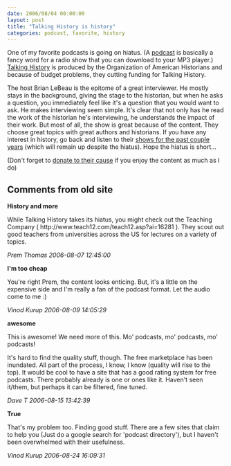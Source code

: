 ```yaml
---
date: 2006/08/04 00:00:00
layout: post
title: "Talking History is history"
categories: podcast, favorite, history
---
```


One of my favorite podcasts is going on hiatus. (A [podcast](http://en.wikipedia.org/wiki/Podcast) is basically a fancy word for a radio show that you can download to your MP3 player.) [Talking History](http://talkinghistory.oah.org/) is produced by the Organization of American Historians and because of budget problems, they cutting funding for Talking History.

The host Brian LeBeau is the epitome of a great interviewer. He mostly stays in the background, giving the stage to the historian, but when he asks a question, you immediately feel like it's a question that you would want to ask. He makes interviewing seem simple. It's clear that not only has he read the work of the historian he's interviewing, he understands the impact of their work. But most of all, the show is great because of the content. They choose great topics with great authors and historians. If you have any interest in history, go back and listen to their [shows for the past couple years](http://talkinghistory.oah.org/arch2006.html) (which will remain up despite the hiatus). Hope the hiatus is short... 

(Don't forget to [donate to their cause](https://www.oah.org/giving/index.html#Anchor-11176) if you enjoy the content as much as I do)

<div id="comment-box">
<h2>Comments from old site</h2>

<div class="one-comment">
<p><b>History and more</b></p>
<p>
While Talking History takes its hiatus, you might check out the
Teaching Company ( http://www.teach12.com/teach12.asp?ai=16281 ). They
scout out good teachers from universities across the US for lectures
on a variety of topics.
</p>
<address class="signature">
<span class="author">Prem Thomas</span>
<span class="date">2006-08-07 12:45:00</span>
</address>
</div>

<div class="my-comment">
<p><b>I'm too cheap</b></p>
<p>
You're right Prem, the content looks enticing. But, it's a little on
the expensive side and I'm really a fan of the podcast format. Let the
audio come to me :)
</p>
<address class="signature">
<span class="author">Vinod Kurup</span>
<span class="date">2006-08-09 14:05:29</span>
</address>
</div>

<div class="one-comment">
<p><b>awesome</b></p>
<p>
This is awesome!  We need more of this.  Mo' podcasts, mo' podcasts,
mo' podcasts!
</p>
<p>
It's hard to find the quality stuff, though.  The free marketplace has
been inundated.  All part of the process, I know, I know (quality will
rise to the top).  It would be cool to have a site that has a good
rating system for free podcasts.  There probably already is one or
ones like it.  Haven't seen it/them, but perhaps it can be filtered,
fine tuned.
</p>
<address class="signature">
<span class="author">Dave T</span>
<span class="date">2006-08-15 13:42:39</span>
</address>
</div>

<div class="my-comment">
<p><b>True</b></p>
<p>
That's my problem too. Finding good stuff. There are a few sites that claim to help you (Just do a google search for 'podcast directory'), but I haven't been overwhelmed with their usefulness.
</p>
<address class="signature">
<span class="author">Vinod Kurup</span>
<span class="date">2006-08-24 16:09:31</span>
</address>
</div>

</div>
